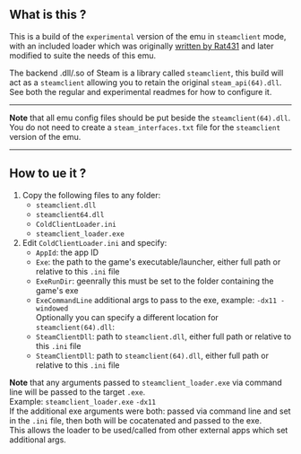 ## What is this ?
This is a build of the `experimental` version of the emu in `steamclient` mode, with an included loader which was originally [written by Rat431](https://github.com/Rat431/ColdAPI_Steam/tree/master/src/ColdClientLoader) and later modified to suite the needs of this emu.  

The backend .dll/.so of Steam is a library called `steamclient`, this build will act as a `steamclient` allowing you to retain the original `steam_api(64).dll`.  
See both the regular and experimental readmes for how to configure it.

---

**Note** that all emu config files should be put beside the `steamclient(64).dll`.  
You do not need to create a `steam_interfaces.txt` file for the `steamclient` version of the emu.

---

## How to ue it ?
1. Copy the following files to any folder:  
   * `steamclient.dll`
   * `steamclient64.dll`
   * `ColdClientLoader.ini`
   * `steamclient_loader.exe`
2. Edit `ColdClientLoader.ini` and specify:
   * `AppId`: the app ID
   * `Exe`: the path to the game's executable/launcher, either full path or relative to this `.ini` file
   * `ExeRunDir`: geenrally this must be set to the folder containing the game's exe
   * `ExeCommandLine` additional args to pass to the exe, example: `-dx11 -windowed`  
   Optionally you can specify a different location for `steamclient(64).dll`:  
   * `SteamClientDll`: path to `steamclient.dll`, either full path or relative to this `.ini` file
   * `SteamClientDll`: path to `steamclient(64).dll`, either full path or relative to this `.ini` file

**Note** that any arguments passed to `steamclient_loader.exe` via command line will be passed to the target `.exe`.  
Example: `steamclient_loader.exe` `-dx11`  
If the additional exe arguments were both: passed via command line and set in the `.ini` file, then both will be cocatenated and passed to the exe.  
This allows the loader to be used/called from other external apps which set additional args.  
